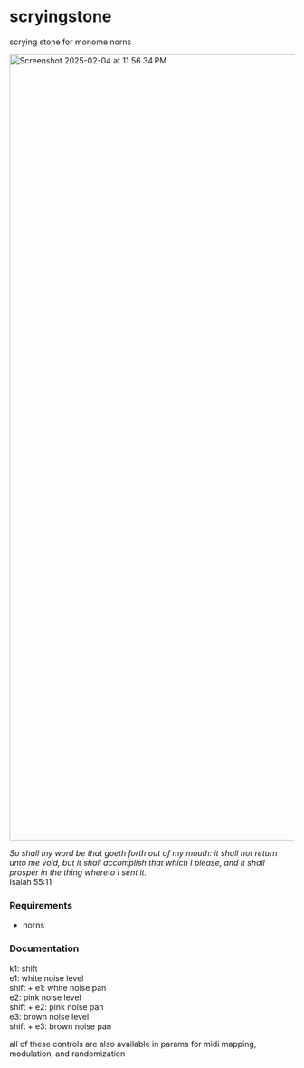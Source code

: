 # scryingstone
scrying stone for monome norns

<img width="1388" alt="Screenshot 2025-02-04 at 11 56 34 PM" src="https://github.com/user-attachments/assets/949d440c-0653-4888-9696-18a94bf43760" />

_So shall my word be that goeth forth out of my mouth: it shall not return unto me void, but it shall accomplish that which I please, and it shall prosper in the thing whereto I sent it._ <br>
Isaiah 55:11

### Requirements

* norns


### Documentation

k1: shift <br>
e1: white noise level <br>
shift + e1: white noise pan <br>
e2: pink noise level <br>
shift + e2: pink noise pan <br>
e3: brown noise level <br>
shift + e3: brown noise pan <br>

all of these controls are also available in params for midi mapping, modulation, and randomization
